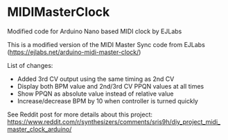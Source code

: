 # MIDIMasterClock
Modified code for Arduino Nano based MIDI clock by EJLabs

This is a modified version of the MIDI Master Sync code from EJLabs (https://ejlabs.net/arduino-midi-master-clock/)

List of changes:
- Added 3rd CV output using the same timing as 2nd CV
- Display both BPM value and 2nd/3rd CV PPQN values at all times
- Show PPQN as absolute value instead of relative value
- Increase/decrease BPM by 10 when controller is turned quickly

See Reddit post for more details about this project:
https://www.reddit.com/r/synthesizers/comments/sris9h/diy_project_midi_master_clock_arduino/
